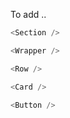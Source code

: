 To add ..

```ts
<Section />
```

```ts
<Wrapper />
```

```ts
<Row />
```

```ts
<Card />
```

```ts
<Button />
```
